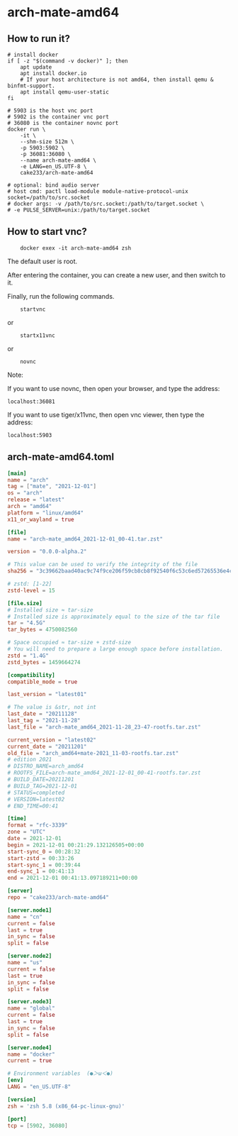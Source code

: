 # arch-mate-amd64

## How to run it?

```shell
# install docker
if [ -z "$(command -v docker)" ]; then
    apt update
    apt install docker.io
    # If your host architecture is not amd64, then install qemu & binfmt-support.
    apt install qemu-user-static
fi

# 5903 is the host vnc port
# 5902 is the container vnc port
# 36080 is the container novnc port
docker run \
    -it \
    --shm-size 512m \
    -p 5903:5902 \
    -p 36081:36080 \
    --name arch-mate-amd64 \
    -e LANG=en_US.UTF-8 \
    cake233/arch-mate-amd64

# optional: bind audio server
# host cmd: pactl load-module module-native-protocol-unix socket=/path/to/src.socket
# docker args: -v /path/to/src.socket:/path/to/target.socket \
# -e PULSE_SERVER=unix:/path/to/target.socket

```

## How to start vnc?

```shell
    docker exex -it arch-mate-amd64 zsh
```

The default user is root.

After entering the container, you can create a new user, and then switch to it.

Finally, run the following commands.

```shell
    startvnc
```

or

```shell
    startx11vnc
```

or

```shell
    novnc
```

Note:

If you want to use novnc, then open your browser, and type the address:

```
localhost:36081
```

If you want to use tiger/x11vnc, then open vnc viewer, then type the address:

```
localhost:5903
```

## arch-mate-amd64.toml

```toml
[main]
name = "arch"
tag = ["mate", "2021-12-01"]
os = "arch"
release = "latest"
arch = "amd64"
platform = "linux/amd64"
x11_or_wayland = true

[file]
name = "arch-mate_amd64_2021-12-01_00-41.tar.zst"

version = "0.0.0-alpha.2"

# This value can be used to verify the integrity of the file
sha256 = "3c39662baad40ac9c74f9ce206f59cb8cb8f92540f6c53c6ed57265536e4c026"

# zstd: [1-22]
zstd-level = 15

[file.size]
# Installed size ≈ tar-size
# Installed size is approximately equal to the size of the tar file
tar = "4.5G"
tar_bytes = 4750082560

# Space occupied ≈ tar-size + zstd-size
# You will need to prepare a large enough space before installation.
zstd = "1.4G"
zstd_bytes = 1459664274

[compatibility]
compatible_mode = true

last_version = "latest01"

# The value is &str, not int
last_date = "20211128"
last_tag = "2021-11-28"
last_file = "arch-mate_amd64_2021-11-28_23-47-rootfs.tar.zst"

current_version = "latest02"
current_date = "20211201"
old_file = "arch_amd64+mate-2021_11-03-rootfs.tar.zst"
# edition 2021
# DISTRO_NAME=arch_amd64
# ROOTFS_FILE=arch-mate_amd64_2021-12-01_00-41-rootfs.tar.zst
# BUILD_DATE=20211201
# BUILD_TAG=2021-12-01
# STATUS=completed
# VERSION=latest02
# END_TIME=00:41

[time]
format = "rfc-3339"
zone = "UTC"
date = 2021-12-01
begin = 2021-12-01 00:21:29.132126505+00:00
start-sync_0 = 00:28:32
start-zstd = 00:33:26
start-sync_1 = 00:39:44
end-sync_1 = 00:41:13
end = 2021-12-01 00:41:13.097189211+00:00

[server]
repo = "cake233/arch-mate-amd64"

[server.node1]
name = "cn"
current = false
last = true
in_sync = false
split = false

[server.node2]
name = "us"
current = false
last = true
in_sync = false
split = false

[server.node3]
name = "global"
current = false
last = true
in_sync = false
split = false

[server.node4]
name = "docker"
current = true

# Environment variables  (●＞ω＜●)
[env]
LANG = "en_US.UTF-8"

[version]
zsh = 'zsh 5.8 (x86_64-pc-linux-gnu)'

[port]
tcp = [5902, 36080]
```
